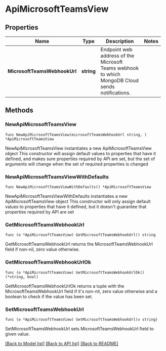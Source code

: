 # ApiMicrosoftTeamsView

## Properties

Name | Type | Description | Notes
------------ | ------------- | ------------- | -------------
**MicrosoftTeamsWebhookUrl** | **string** | Endpoint web address of the Microsoft Teams webhook to which MongoDB Cloud sends notifications. | 

## Methods

### NewApiMicrosoftTeamsView

`func NewApiMicrosoftTeamsView(microsoftTeamsWebhookUrl string, ) *ApiMicrosoftTeamsView`

NewApiMicrosoftTeamsView instantiates a new ApiMicrosoftTeamsView object
This constructor will assign default values to properties that have it defined,
and makes sure properties required by API are set, but the set of arguments
will change when the set of required properties is changed

### NewApiMicrosoftTeamsViewWithDefaults

`func NewApiMicrosoftTeamsViewWithDefaults() *ApiMicrosoftTeamsView`

NewApiMicrosoftTeamsViewWithDefaults instantiates a new ApiMicrosoftTeamsView object
This constructor will only assign default values to properties that have it defined,
but it doesn't guarantee that properties required by API are set

### GetMicrosoftTeamsWebhookUrl

`func (o *ApiMicrosoftTeamsView) GetMicrosoftTeamsWebhookUrl() string`

GetMicrosoftTeamsWebhookUrl returns the MicrosoftTeamsWebhookUrl field if non-nil, zero value otherwise.

### GetMicrosoftTeamsWebhookUrlOk

`func (o *ApiMicrosoftTeamsView) GetMicrosoftTeamsWebhookUrlOk() (*string, bool)`

GetMicrosoftTeamsWebhookUrlOk returns a tuple with the MicrosoftTeamsWebhookUrl field if it's non-nil, zero value otherwise
and a boolean to check if the value has been set.

### SetMicrosoftTeamsWebhookUrl

`func (o *ApiMicrosoftTeamsView) SetMicrosoftTeamsWebhookUrl(v string)`

SetMicrosoftTeamsWebhookUrl sets MicrosoftTeamsWebhookUrl field to given value.



[[Back to Model list]](../README.md#documentation-for-models) [[Back to API list]](../README.md#documentation-for-api-endpoints) [[Back to README]](../README.md)



